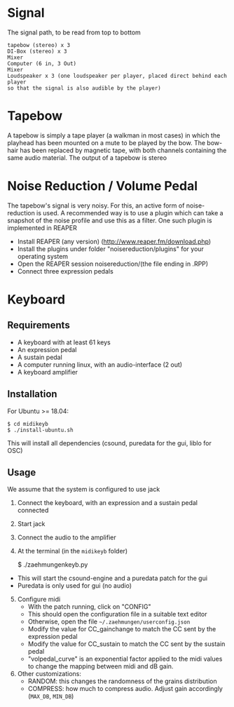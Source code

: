 # Signal

The signal path, to be read from top to bottom


    tapebow (stereo) x 3
    DI-Box (stereo) x 3
    Mixer
    Computer (6 in, 3 Out)
    Mixer
    Loudspeaker x 3 (one loudspeaker per player, placed direct behind each player
    so that the signal is also audible by the player)
    

# Tapebow

A tapebow is simply a tape player (a walkman in most cases) in which the
playhead has been mounted on a mute to be played by the bow. The bow-hair
has been replaced by magnetic tape, with both channels containing the same
audio material. The output of a tapebow is stereo

# Noise Reduction / Volume Pedal

The tapebow's signal is very noisy. For this, an active form of noise-reduction is 
used. A recommended way is to use a plugin which can take a snapshot of the noise
profile and use this as a filter. One such plugin is implemented in REAPER

* Install REAPER (any version) (http://www.reaper.fm/download.php)
* Install the plugins under folder "noisereduction/plugins" for your operating system
* Open the REAPER session noisereduction/(the file ending in .RPP)
* Connect three expression pedals

# Keyboard

## Requirements

* A keyboard with at least 61 keys
* An expression pedal
* A sustain pedal
* A computer running linux, with an audio-interface (2 out)
* A keyboard amplifier

## Installation

For Ubuntu >= 18.04:

    $ cd midikeyb
    $ ./install-ubuntu.sh
    
This will install all dependencies (csound, puredata for the gui, liblo for OSC)

## Usage

We assume that the system is configured to use jack

1. Connect the keyboard, with an expression and a sustain pedal connected
2. Start jack
3. Connect the audio to the amplifier
4. At the terminal (in the `midikeyb` folder)

    $ ./zaehmungenkeyb.py
    
* This will start the csound-engine and a puredata patch for the gui 
* Puredata is only used for gui (no audio)

5. Configure midi
   * With the patch running, click on "CONFIG"
   * This should open the configuration file in a suitable text editor 
   * Otherwise, open the file `~/.zaehmungen/userconfig.json`
   * Modify the value for CC_gainchange to match the CC sent by the expression pedal
   * Modify the value for CC_sustain to match the CC sent by the sustain pedal
   * "volpedal_curve" is an exponential factor applied to the midi values to change 
     the mapping between midi and dB gain. 
6. Other customizations:
   * RANDOM: this changes the randomness of the grains distribution
   * COMPRESS: how much to compress audio. Adjust gain accordingly (`MAX_DB`, `MIN_DB`)
